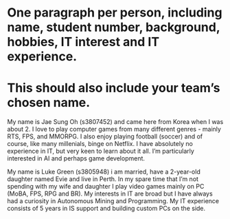 # One paragraph per person, including name, student number, background, hobbies, IT interest and IT experience. 
# This should also include your team’s chosen name.

My name is Jae Sung Oh (s3807452) and came here from Korea when I was about 2. 
I love to play computer games from many different genres - mainly RTS, FPS, and MMORPG.
I also enjoy playing football (soccer) and of course, like many millenials, binge on Netflix. 
I have absolutely no experience in IT, but very keen to learn about it all. 
I’m particularly interested in AI and perhaps game development. 

My name is Luke Green (s3805948) i am married, have a 2-year-old daughter named Evie and live in Perth. 
In my spare time that I’m not spending with my wife and daughter I play video games mainly on PC (MoBA, FPS, RPG and BR).
My interests in IT are broad but I have always had a curiosity in Autonomous Mining and Programming. 
My IT experience consists of 5 years in IS support and building custom PCs on the side.


